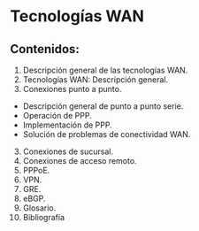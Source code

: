 # Tecnologías WAN



## Contenidos:
1. Descripción general de las tecnologías WAN. 
1. Tecnologías WAN: Descripción general. 
2. Conexiones punto a punto.
 * Descripción general de punto a punto serie. 
 * Operación de PPP. 
 * Implementación de PPP.
 * Solución de problemas de conectividad WAN. 
3. Conexiones de sucursal. 
 3. Conexiones de acceso remoto. 
 3. PPPoE.
 3. VPN. 
 3. GRE. 
 3. eBGP. 
4. Glosario. 
5. Bibliografía


